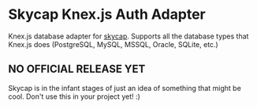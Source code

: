 # Skycap Knex.js Auth Adapter

Knex.js database adapter for [skycap](https://www.npmjs.com/package/skycap).
Supports all the database types that Knex.js does (PostgreSQL, MySQL, MSSQL,
 Oracle, SQLite, etc.)

## NO OFFICIAL RELEASE YET

Skycap is in the infant stages of just an idea of something that might be cool.
Don't use this in your project yet! :)
